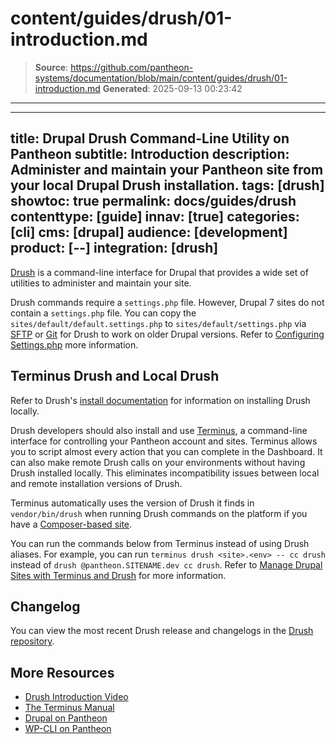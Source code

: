 # content/guides/drush/01-introduction.md

> **Source**: https://github.com/pantheon-systems/documentation/blob/main/content/guides/drush/01-introduction.md
> **Generated**: 2025-09-13 00:23:42

---

---
title: Drupal Drush Command-Line Utility on Pantheon
subtitle: Introduction
description: Administer and maintain your Pantheon site from your local Drupal Drush installation.
tags: [drush]
showtoc: true
permalink: docs/guides/drush
contenttype: [guide]
innav: [true]
categories: [cli]
cms: [drupal]
audience: [development]
product: [--]
integration: [drush]
---

[Drush](https://github.com/drush-ops/drush) is a command-line interface for Drupal that provides a wide set of utilities to administer and maintain your site.

Drush commands require a `settings.php` file. However, Drupal 7 sites do not contain a `settings.php` file. You can copy the `sites/default/default.settings.php` to `sites/default/settings.php` via [SFTP](/guides/sftp) or [Git](/guides/git/git-config) for Drush to work on older Drupal versions. Refer to [Configuring Settings.php](/guides/php/settings-php) more information.

## Terminus Drush and Local Drush

Refer to Drush's [install documentation](https://docs.drush.org/en/8.x/install/) for information on installing Drush locally.

Drush developers should also install and use [Terminus](/terminus), a command-line interface for controlling your Pantheon account and sites. Terminus allows you to script almost every action that you can complete in the Dashboard. It can also make remote Drush calls on your environments without having Drush installed locally. This eliminates incompatibility issues between local and remote installation versions of Drush.

Terminus automatically uses the version of Drush it finds in `vendor/bin/drush` when running Drush commands on the platform if you have a [Composer-based site](/guides/composer).

You can run the commands below from Terminus instead of using Drush aliases. For example, you can run `terminus drush <site>.<env> -- cc drush` instead of `drush @pantheon.SITENAME.dev cc drush`. Refer to [Manage Drupal Sites with Terminus and Drush](/drupal-commandline) for more information.

## Changelog

You can view the most recent Drush release and changelogs in the [Drush repository](https://github.com/drush-ops/drush/releases).

## More Resources

- [Drush Introduction Video](/drush)
- [The Terminus Manual](/terminus)
- [Drupal on Pantheon](/drupal)
- [WP-CLI on Pantheon](/guides/wp-cli)
